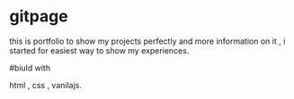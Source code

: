 # gitpage

this is portfolio to show my projects perfectly and more information on it ,
i started for easiest way to show my experiences.

#biuld with

html , css , vanilajs.
